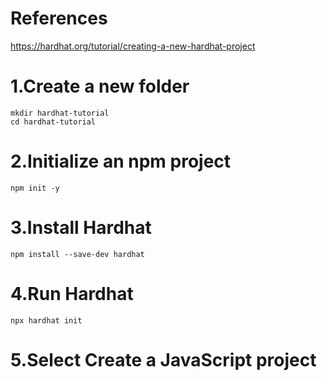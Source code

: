 # References
https://hardhat.org/tutorial/creating-a-new-hardhat-project

# 1.Create a new folder
```shell
mkdir hardhat-tutorial
cd hardhat-tutorial
```
# 2.Initialize an npm project
```shell
npm init -y
```
# 3.Install Hardhat
```shell
npm install --save-dev hardhat
```
# 4.Run Hardhat
```shell
npx hardhat init
```
# 5.Select Create a JavaScript project

